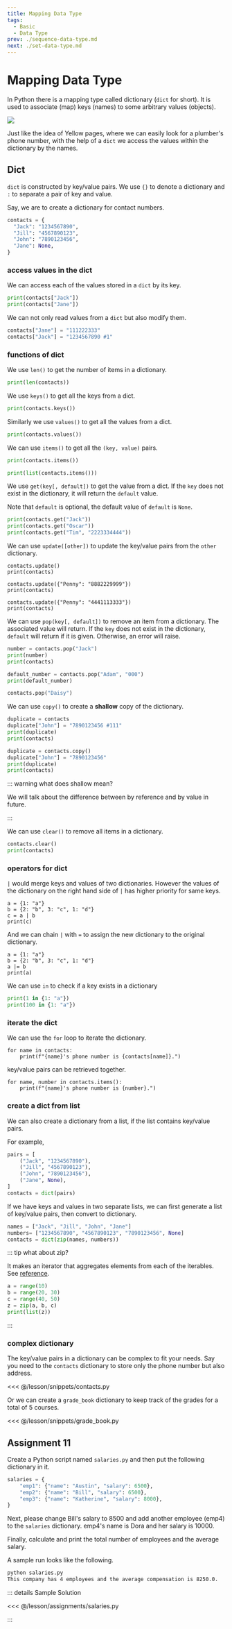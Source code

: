 ```yaml
---
title: Mapping Data Type
tags:
  - Basic
  - Data Type
prev: ./sequence-data-type.md
next: ./set-data-type.md
---
```


# Mapping Data Type

<TagLinks />

In Python there is a mapping type called dictionary (`dict` for short).
It is used to associate (map) keys (names) to some arbitrary values (objects).

![](https://im-media.voltron.voanews.com/Drupal/01live-166/styles/892x501/s3/2019-04/00828C8B-CA04-42A3-B40A-33CA36B69C3D.jpg?itok=hjQ8EFZo)

Just like the idea of Yellow pages,
where we can easily look for a plumber's phone number,
with the help of a `dict` we access the values within the dictionary by the names.

## Dict

`dict` is constructed by key/value pairs. We use `{}` to denote a dictionary and `:` to separate a pair of key and value.

Say, we are to create a dictionary for contact numbers.

```python
contacts = {
  "Jack": "1234567890",
  "Jill": "4567890123",
  "John": "7890123456",
  "Jane": None,
}
```

### access values in the dict

We can access each of the values stored in a `dict` by its key.

```python
print(contacts["Jack"])
print(contacts["Jane"])
```

We can not only read values from a `dict` but also modify them.

```python
contacts["Jane"] = "111222333"
contacts["Jack"] = "1234567890 #1"
```

### functions of dict

We use `len()` to get the number of items in a dictionary.

```python
print(len(contacts))
```

We use `keys()` to get all the keys from a dict.

```python
print(contacts.keys())
```

Similarly we use `values()` to get all the values from a dict.

```python
print(contacts.values())
```

We can use `items()` to get all the `(key, value)` pairs.

```python
print(contacts.items())

print(list(contacts.items()))
```

We use `get(key[, default])` to get the value from a dict.
If the `key` does not exist in the dictionary, it will return the `default` value.

Note that `default` is optional, the default value of `default` is `None`.

```python
print(contacts.get("Jack"))
print(contacts.get("Oscar"))
print(contacts.get("Tim", "2223334444"))
```

We can use `update([other])` to update the key/value pairs from the `other` dictionary.

```python{1,4,7}
contacts.update()
print(contacts)

contacts.update({"Penny": "8882229999"})
print(contacts)

contacts.update({"Penny": "4441113333"})
print(contacts)
```

We can use `pop(key[, default])` to remove an item from a dictionary.
The associated value will return.
If the `key` does not exist in the dictionary, `default` will return if it is given.
Otherwise, an error will raise.

```python
number = contacts.pop("Jack")
print(number)
print(contacts)

default_number = contacts.pop("Adam", "000")
print(default_number)

contacts.pop("Daisy")
```

We can use `copy()` to create a **shallow** copy of the dictionary.

```python
duplicate = contacts
duplicate["John"] = "7890123456 #111"
print(duplicate)
print(contacts)

duplicate = contacts.copy()
duplicate["John"] = "7890123456"
print(duplicate)
print(contacts)
```

::: warning what does shallow mean?

We will talk about the difference between by reference and by value in future.

:::

We can use `clear()` to remove all items in a dictionary.

```python
contacts.clear()
print(contacts)
```

### operators for dict

`|` would merge keys and values of two dictionaries. However the values of the dictionary on the right hand side of `|` has higher priority for same keys.

```python{3}
a = {1: "a"}
b = {2: "b", 3: "c", 1: "d"}
c = a | b
print(c)
```

And we can chain `|` with `=` to assign the new dictionary to the original dictionary.

```python{3}
a = {1: "a"}
b = {2: "b", 3: "c", 1: "d"}
a |= b
print(a)
```

We can use `in` to check if a key exists in a dictionary

```python
print(1 in {1: "a"})
print(100 in {1: "a"})
```

### iterate the dict

We can use the `for` loop to iterate the dictionary.

```python{1}
for name in contacts:
    print(f"{name}'s phone number is {contacts[name]}.")
```

key/value pairs can be retrieved together.

```python{1}
for name, number in contacts.items():
    print(f"{name}'s phone number is {number}.")
```

### create a dict from list

We can also create a dictionary from a list, if the list contains key/value pairs.

For example,

```python
pairs = [
    ("Jack", "1234567890"),
    ("Jill", "4567890123"),
    ("John", "7890123456"),
    ("Jane", None),
]
contacts = dict(pairs)
```

If we have keys and values in two separate lists, we can first generate a list of key/value pairs, then convert to dictionary.

```python
names = ["Jack", "Jill", "John", "Jane"]
numbers= ["1234567890", "4567890123", "7890123456", None]
contacts = dict(zip(names, numbers))
```

::: tip what about zip?

It makes an iterator that aggregates elements from each of the iterables. See [reference](https://docs.python.org/3/library/functions.html#zip).

```python
a = range(10)
b = range(20, 30)
c = range(40, 50)
z = zip(a, b, c)
print(list(z))
```

:::

### complex dictionary

The key/value pairs in a dictionary can be complex to fit your needs.
Say you need to the `contacts` dictionary to store only the phone number but also address.

<<< @/lesson/snippets/contacts.py

Or we can create a `grade_book` dictionary to keep track of the grades for a total of 5 courses.

<<< @/lesson/snippets/grade_book.py

## Assignment 11

Create a Python script named `salaries.py` and then put the following dictionary in it.

```python
salaries = {
    "emp1": {"name": "Austin", "salary": 6500},
    "emp2": {"name": "Bill", "salary": 6500},
    "emp3": {"name": "Katherine", "salary": 8000},
}
```

Next, please change Bill's salary to 8500 and add another employee (emp4) to the `salaries` dictionary. emp4's name is Dora and her salary is 10000.

Finally, calculate and print the total number of employees and the average salary.

A sample run looks like the following.

```sh
python salaries.py
This company has 4 employees and the average compensation is 8250.0.
```

::: details Sample Solution

<<< @/lesson/assignments/salaries.py

:::

